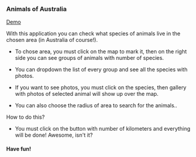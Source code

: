 ### Animals of Australia

[Demo](https://monikacil.github.io/Animals_Of_Australia/)

With this application you can check what species of animals live in the chosen area (in Australia of course!).

* To chose area, you must click on the map to mark it, then on the right side you can see groups of animals with number of species.

* You can dropdown the list of every group and see all the species with photos.

* If you want to see photos, you must click on the species, then gallery with photos of selected animal will show up over the map.

* You can also choose the radius of area to search for the animals..

How to do this?

* You must click on the button with number of kilometers and everything will be done! Awesome, isn't it?

#### Have fun!
